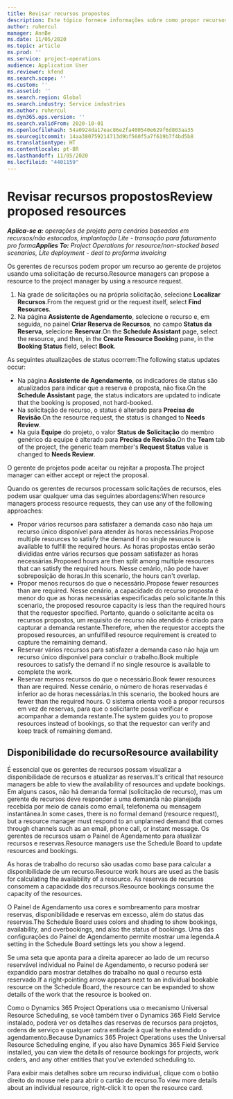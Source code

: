 ```yaml
---
title: Revisar recursos propostos
description: Este tópico fornece informações sobre como propor recursos de projeto.
author: ruhercul
manager: AnnBe
ms.date: 11/05/2020
ms.topic: article
ms.prod: ''
ms.service: project-operations
audience: Application User
ms.reviewer: kfend
ms.search.scope: ''
ms.custom: ''
ms.assetid: ''
ms.search.region: Global
ms.search.industry: Service industries
ms.author: ruhercul
ms.dyn365.ops.version: ''
ms.search.validFrom: 2020-10-01
ms.openlocfilehash: 54a0924da17eac86e2fa400540e629f6d803aa35
ms.sourcegitcommit: 14aa380759214713d9bf560f5a7f619b7f4bd5b8
ms.translationtype: HT
ms.contentlocale: pt-BR
ms.lasthandoff: 11/05/2020
ms.locfileid: "4401159"
---
```

# <a name="review-proposed-resources"></a><span data-ttu-id="ba058-103">Revisar recursos propostos</span><span class="sxs-lookup"><span data-stu-id="ba058-103">Review proposed resources</span></span>

<span data-ttu-id="ba058-104">_**Aplica-se a:** operações de projeto para cenários baseados em recursos/não estocados, implantação Lite - transação para faturamento pro forma_</span><span class="sxs-lookup"><span data-stu-id="ba058-104">_**Applies To:** Project Operations for resource/non-stocked based scenarios, Lite deployment - deal to proforma invoicing_</span></span>

<span data-ttu-id="ba058-105">Os gerentes de recursos podem propor um recurso ao gerente de projetos usando uma solicitação de recurso.</span><span class="sxs-lookup"><span data-stu-id="ba058-105">Resource managers can propose a resource to the project manager by using a resource request.</span></span>

1. <span data-ttu-id="ba058-106">Na grade de solicitações ou na própria solicitação, selecione **Localizar Recursos**.</span><span class="sxs-lookup"><span data-stu-id="ba058-106">From the request grid or the request itself, select **Find Resources**.</span></span>
2. <span data-ttu-id="ba058-107">Na página **Assistente de Agendamento**, selecione o recurso e, em seguida, no painel **Criar Reserva de Recursos**, no campo **Status da Reserva**, selecione **Reservar**.</span><span class="sxs-lookup"><span data-stu-id="ba058-107">On the **Schedule Assistant** page, select the resource, and then, in the **Create Resource Booking** pane, in the **Booking Status** field, select **Book**.</span></span>

<span data-ttu-id="ba058-108">As seguintes atualizações de status ocorrem:</span><span class="sxs-lookup"><span data-stu-id="ba058-108">The following status updates occur:</span></span>

- <span data-ttu-id="ba058-109">Na página **Assistente de Agendamento**, os indicadores de status são atualizados para indicar que a reserva é proposta, não fixa.</span><span class="sxs-lookup"><span data-stu-id="ba058-109">On the **Schedule Assistant** page, the status indicators are updated to indicate that the booking is proposed, not hard-booked.</span></span>
- <span data-ttu-id="ba058-110">Na solicitação de recurso, o status é alterado para **Precisa de Revisão**.</span><span class="sxs-lookup"><span data-stu-id="ba058-110">On the resource request, the status is changed to **Needs Review**.</span></span>
- <span data-ttu-id="ba058-111">Na guia **Equipe** do projeto, o valor **Status de Solicitação** do membro genérico da equipe é alterado para **Precisa de Revisão**.</span><span class="sxs-lookup"><span data-stu-id="ba058-111">On the **Team** tab of the project, the generic team member's **Request Status** value is changed to **Needs Review**.</span></span>

<span data-ttu-id="ba058-112">O gerente de projetos pode aceitar ou rejeitar a proposta.</span><span class="sxs-lookup"><span data-stu-id="ba058-112">The project manager can either accept or reject the proposal.</span></span>

<span data-ttu-id="ba058-113">Quando os gerentes de recursos processam solicitações de recursos, eles podem usar qualquer uma das seguintes abordagens:</span><span class="sxs-lookup"><span data-stu-id="ba058-113">When resource managers process resource requests, they can use any of the following approaches:</span></span>

- <span data-ttu-id="ba058-114">Propor vários recursos para satisfazer a demanda caso não haja um recurso único disponível para atender às horas necessárias.</span><span class="sxs-lookup"><span data-stu-id="ba058-114">Propose multiple resources to satisfy the demand if no single resource is available to fulfill the required hours.</span></span> <span data-ttu-id="ba058-115">As horas propostas então serão divididas entre vários recursos que possam satisfazer as horas necessárias.</span><span class="sxs-lookup"><span data-stu-id="ba058-115">Proposed hours are then split among multiple resources that can satisfy the required hours.</span></span> <span data-ttu-id="ba058-116">Nesse cenário, não pode haver sobreposição de horas.</span><span class="sxs-lookup"><span data-stu-id="ba058-116">In this scenario, the hours can't overlap.</span></span>
- <span data-ttu-id="ba058-117">Propor menos recursos do que o necessário.</span><span class="sxs-lookup"><span data-stu-id="ba058-117">Propose fewer resources than are required.</span></span> <span data-ttu-id="ba058-118">Nesse cenário, a capacidade do recurso proposta é menor do que as horas necessárias especificadas pelo solicitante.</span><span class="sxs-lookup"><span data-stu-id="ba058-118">In this scenario, the proposed resource capacity is less than the required hours that the requestor specified.</span></span> <span data-ttu-id="ba058-119">Portanto, quando o solicitante aceita os recursos propostos, um requisito de recurso não atendido é criado para capturar a demanda restante.</span><span class="sxs-lookup"><span data-stu-id="ba058-119">Therefore, when the requestor accepts the proposed resources, an unfulfilled resource requirement is created to capture the remaining demand.</span></span>
- <span data-ttu-id="ba058-120">Reservar vários recursos para satisfazer a demanda caso não haja um recurso único disponível para concluir o trabalho.</span><span class="sxs-lookup"><span data-stu-id="ba058-120">Book multiple resources to satisfy the demand if no single resource is available to complete the work.</span></span>
- <span data-ttu-id="ba058-121">Reservar menos recursos do que o necessário.</span><span class="sxs-lookup"><span data-stu-id="ba058-121">Book fewer resources than are required.</span></span> <span data-ttu-id="ba058-122">Nesse cenário, o número de horas reservadas é inferior ao de horas necessárias.</span><span class="sxs-lookup"><span data-stu-id="ba058-122">In this scenario, the booked hours are fewer than the required hours.</span></span> <span data-ttu-id="ba058-123">O sistema orienta você a propor recursos em vez de reservas, para que o solicitante possa verificar e acompanhar a demanda restante.</span><span class="sxs-lookup"><span data-stu-id="ba058-123">The system guides you to propose resources instead of bookings, so that the requestor can verify and keep track of remaining demand.</span></span>

## <a name="resource-availability"></a><span data-ttu-id="ba058-124">Disponibilidade do recurso</span><span class="sxs-lookup"><span data-stu-id="ba058-124">Resource availability</span></span>

<span data-ttu-id="ba058-125">É essencial que os gerentes de recursos possam visualizar a disponibilidade de recursos e atualizar as reservas.</span><span class="sxs-lookup"><span data-stu-id="ba058-125">It's critical that resource managers be able to view the availability of resources and update bookings.</span></span> <span data-ttu-id="ba058-126">Em alguns casos, não há demanda formal (solicitação de recurso), mas um gerente de recursos deve responder a uma demanda não planejada recebida por meio de canais como email, telefonema ou mensagem instantânea.</span><span class="sxs-lookup"><span data-stu-id="ba058-126">In some cases, there is no formal demand (resource request), but a resource manager must respond to an unplanned demand that comes through channels such as an email, phone call, or instant message.</span></span> <span data-ttu-id="ba058-127">Os gerentes de recursos usam o Painel de Agendamento para atualizar recursos e reservas.</span><span class="sxs-lookup"><span data-stu-id="ba058-127">Resource managers use the Schedule Board to update resources and bookings.</span></span>

<span data-ttu-id="ba058-128">As horas de trabalho do recurso são usadas como base para calcular a disponibilidade de um recurso.</span><span class="sxs-lookup"><span data-stu-id="ba058-128">Resource work hours are used as the basis for calculating the availability of a resource.</span></span> <span data-ttu-id="ba058-129">As reservas de recursos consomem a capacidade dos recursos.</span><span class="sxs-lookup"><span data-stu-id="ba058-129">Resource bookings consume the capacity of the resources.</span></span>

<span data-ttu-id="ba058-130">O Painel de Agendamento usa cores e sombreamento para mostrar reservas, disponibilidade e reservas em excesso, além do status das reservas.</span><span class="sxs-lookup"><span data-stu-id="ba058-130">The Schedule Board uses colors and shading to show bookings, availability, and overbookings, and also the status of bookings.</span></span> <span data-ttu-id="ba058-131">Uma das configurações do Painel de Agendamento permite mostrar uma legenda.</span><span class="sxs-lookup"><span data-stu-id="ba058-131">A setting in the Schedule Board settings lets you show a legend.</span></span>

<span data-ttu-id="ba058-132">Se uma seta que aponta para a direita aparecer ao lado de um recurso reservável individual no Painel de Agendamento, o recurso poderá ser expandido para mostrar detalhes do trabalho no qual o recurso está reservado.</span><span class="sxs-lookup"><span data-stu-id="ba058-132">If a right-pointing arrow appears next to an individual bookable resource on the Schedule Board, the resource can be expanded to show details of the work that the resource is booked on.</span></span>

<span data-ttu-id="ba058-133">Como o Dynamics 365 Project Operations usa o mecanismo Universal Resource Scheduling, se você também tiver o Dynamics 365 Field Service instalado, poderá ver os detalhes das reservas de recursos para projetos, ordens de serviço e qualquer outra entidade à qual tenha estendido o agendamento.</span><span class="sxs-lookup"><span data-stu-id="ba058-133">Because Dynamics 365 Project Operations uses the Universal Resource Scheduling engine, if you also have Dynamics 365 Field Service installed, you can view the details of resource bookings for projects, work orders, and any other entities that you've extended scheduling to.</span></span>

<span data-ttu-id="ba058-134">Para exibir mais detalhes sobre um recurso individual, clique com o botão direito do mouse nele para abrir o cartão de recurso.</span><span class="sxs-lookup"><span data-stu-id="ba058-134">To view more details about an individual resource, right-click it to open the resource card.</span></span>

